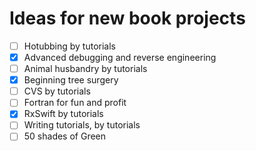# Ideas for new book projects

- [ ] Hotubbing by tutorials
- [x] Advanced debugging and reverse engineering
- [ ] Animal husbandry by tutorials
- [x] Beginning tree surgery
- [ ] CVS by tutorials
- [ ] Fortran for fun and profit
- [x] RxSwift by tutorials
- [ ] Writing tutorials, by tutorials
- [ ] 50 shades of Green
